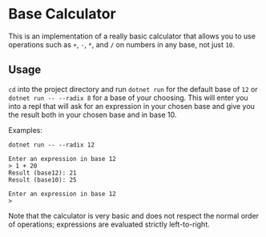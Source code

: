 # Base Calculator

This is an implementation of a really basic calculator that allows you to use operations such as `+`, `-`, `*`, and `/` on numbers in any base, not just `10`. 

## Usage

`cd` into the project directory and run `dotnet run` for the default base of `12` or `dotnet run -- --radix 8` for a base of your choosing. This will enter you into a repl that will ask for an expression in your chosen base and give you the result both in your chosen base and in base 10. 

Examples:
```
dotnet run -- --radix 12

Enter an expression in base 12
> 1 + 20
Result (base12): 21
Result (base10): 25

Enter an expression in base 12
>
```

Note that the calculator is very basic and does not respect the normal order of operations; expressions are evaluated strictly left-to-right.
